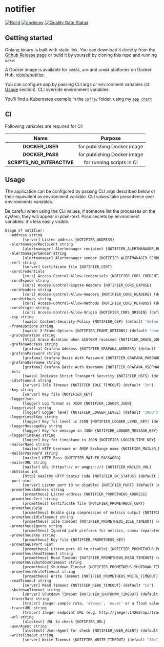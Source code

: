 # notifier

[![Build](https://github.com/ViBiOh/notifier/workflows/Build/badge.svg)](https://github.com/ViBiOh/notifier/actions)
[![codecov](https://codecov.io/gh/ViBiOh/notifier/branch/main/graph/badge.svg)](https://codecov.io/gh/ViBiOh/notifier)
[![Quality Gate Status](https://sonarcloud.io/api/project_badges/measure?project=ViBiOh_notifier&metric=alert_status)](https://sonarcloud.io/dashboard?id=ViBiOh_notifier)

## Getting started

Golang binary is built with static link. You can download it directly from the [Github Release page](https://github.com/ViBiOh/notifier/releases) or build it by yourself by cloning this repo and running `make`.

A Docker image is available for `amd64`, `arm` and `arm64` platforms on Docker Hub: [vibioh/notifier](https://hub.docker.com/r/vibioh/notifier/tags).

You can configure app by passing CLI args or environment variables (cf. [Usage](#usage) section). CLI override environment variables.

You'll find a Kubernetes exemple in the [`infra/`](infra/) folder, using my [`app chart`](https://github.com/ViBiOh/charts/tree/main/app)

## CI

Following variables are required for CI:

|            Name            |           Purpose           |
| :------------------------: | :-------------------------: |
|      **DOCKER_USER**       | for publishing Docker image |
|      **DOCKER_PASS**       | for publishing Docker image |
| **SCRIPTS_NO_INTERACTIVE** |  for running scripts in CI  |

## Usage

The application can be configured by passing CLI args described below or their equivalent as environment variable. CLI values take precedence over environments variables.

Be careful when using the CLI values, if someone list the processes on the system, they will appear in plain-text. Pass secrets by environment variables: it's less easily visible.

```bash
Usage of notifier:
  -address string
        [server] Listen address {NOTIFIER_ADDRESS}
  -alertmanagerRecipient string
        [alertmanager] Alertmanager recipient {NOTIFIER_ALERTMANAGER_RECIPIENT}
  -alertmanagerSender string
        [alertmanager] Alertmanager sender {NOTIFIER_ALERTMANAGER_SENDER}
  -cert string
        [server] Certificate file {NOTIFIER_CERT}
  -corsCredentials
        [cors] Access-Control-Allow-Credentials {NOTIFIER_CORS_CREDENTIALS}
  -corsExpose string
        [cors] Access-Control-Expose-Headers {NOTIFIER_CORS_EXPOSE}
  -corsHeaders string
        [cors] Access-Control-Allow-Headers {NOTIFIER_CORS_HEADERS} (default "Content-Type")
  -corsMethods string
        [cors] Access-Control-Allow-Methods {NOTIFIER_CORS_METHODS} (default "GET")
  -corsOrigin string
        [cors] Access-Control-Allow-Origin {NOTIFIER_CORS_ORIGIN} (default "*")
  -csp string
        [owasp] Content-Security-Policy {NOTIFIER_CSP} (default "default-src 'self'; base-uri 'self'")
  -frameOptions string
        [owasp] X-Frame-Options {NOTIFIER_FRAME_OPTIONS} (default "deny")
  -graceDuration string
        [http] Grace duration when SIGTERM received {NOTIFIER_GRACE_DURATION} (default "30s")
  -grafanaAddress string
        [grafana] Grafana Address {NOTIFIER_GRAFANA_ADDRESS} (default "http://grafana")
  -grafanaPassword string
        [grafana] Grafana Basic Auth Password {NOTIFIER_GRAFANA_PASSWORD}
  -grafanaUsername string
        [grafana] Grafana Basic Auth Username {NOTIFIER_GRAFANA_USERNAME}
  -hsts
        [owasp] Indicate Strict Transport Security {NOTIFIER_HSTS} (default true)
  -idleTimeout string
        [server] Idle Timeout {NOTIFIER_IDLE_TIMEOUT} (default "2m")
  -key string
        [server] Key file {NOTIFIER_KEY}
  -loggerJson
        [logger] Log format as JSON {NOTIFIER_LOGGER_JSON}
  -loggerLevel string
        [logger] Logger level {NOTIFIER_LOGGER_LEVEL} (default "INFO")
  -loggerLevelKey string
        [logger] Key for level in JSON {NOTIFIER_LOGGER_LEVEL_KEY} (default "level")
  -loggerMessageKey string
        [logger] Key for message in JSON {NOTIFIER_LOGGER_MESSAGE_KEY} (default "message")
  -loggerTimeKey string
        [logger] Key for timestamp in JSON {NOTIFIER_LOGGER_TIME_KEY} (default "time")
  -mailerName string
        [mailer] HTTP Username or AMQP Exchange name {NOTIFIER_MAILER_NAME} (default "mailer")
  -mailerPassword string
        [mailer] HTTP Pass {NOTIFIER_MAILER_PASSWORD}
  -mailerURL string
        [mailer] URL (https?:// or amqps?://) {NOTIFIER_MAILER_URL}
  -okStatus int
        [http] Healthy HTTP Status code {NOTIFIER_OK_STATUS} (default 204)
  -port uint
        [server] Listen port (0 to disable) {NOTIFIER_PORT} (default 1080)
  -prometheusAddress string
        [prometheus] Listen address {NOTIFIER_PROMETHEUS_ADDRESS}
  -prometheusCert string
        [prometheus] Certificate file {NOTIFIER_PROMETHEUS_CERT}
  -prometheusGzip
        [prometheus] Enable gzip compression of metrics output {NOTIFIER_PROMETHEUS_GZIP}
  -prometheusIdleTimeout string
        [prometheus] Idle Timeout {NOTIFIER_PROMETHEUS_IDLE_TIMEOUT} (default "10s")
  -prometheusIgnore string
        [prometheus] Ignored path prefixes for metrics, comma separated {NOTIFIER_PROMETHEUS_IGNORE}
  -prometheusKey string
        [prometheus] Key file {NOTIFIER_PROMETHEUS_KEY}
  -prometheusPort uint
        [prometheus] Listen port (0 to disable) {NOTIFIER_PROMETHEUS_PORT} (default 9090)
  -prometheusReadTimeout string
        [prometheus] Read Timeout {NOTIFIER_PROMETHEUS_READ_TIMEOUT} (default "5s")
  -prometheusShutdownTimeout string
        [prometheus] Shutdown Timeout {NOTIFIER_PROMETHEUS_SHUTDOWN_TIMEOUT} (default "5s")
  -prometheusWriteTimeout string
        [prometheus] Write Timeout {NOTIFIER_PROMETHEUS_WRITE_TIMEOUT} (default "10s")
  -readTimeout string
        [server] Read Timeout {NOTIFIER_READ_TIMEOUT} (default "5s")
  -shutdownTimeout string
        [server] Shutdown Timeout {NOTIFIER_SHUTDOWN_TIMEOUT} (default "10s")
  -tracerRate string
        [tracer] Jaeger sample rate, 'always', 'never' or a float value {NOTIFIER_TRACER_RATE} (default "always")
  -tracerURL string
        [tracer] Jaeger endpoint URL (e.g. http://jaeger:14268/api/traces) {NOTIFIER_TRACER_URL}
  -url string
        [alcotest] URL to check {NOTIFIER_URL}
  -userAgent string
        [alcotest] User-Agent for check {NOTIFIER_USER_AGENT} (default "Alcotest")
  -writeTimeout string
        [server] Write Timeout {NOTIFIER_WRITE_TIMEOUT} (default "10s")
```
